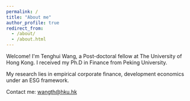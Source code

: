```yaml
---
permalink: /
title: "About me"
author_profile: true
redirect_from: 
  - /about/
  - /about.html
---
```


Welcome! I'm Tenghui Wang, a Post-doctoral fellow at The University of Hong Kong. I received my Ph.D in Finance from Peking University.

My research lies in empirical corporate finance, development economics under an ESG framework.

Contact me: [wangth@hku.hk](mailto:wangth@hku.hk)
